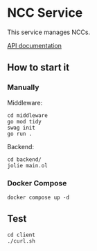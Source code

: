 # NCC Service

This service manages NCCs.

[API documentation](http://0.0.0.0:8080/swagger/index.html)

## How to start it

### Manually

Middleware:

```
cd middleware
go mod tidy
swag init
go run .
```

Backend:

```
cd backend/
jolie main.ol
```

### Docker Compose

```
docker compose up -d
```

## Test

```
cd client
./curl.sh
```
